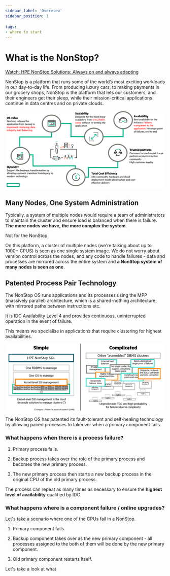 ```yaml
---
sidebar_label: 'Overview'
sidebar_position: 1

tags:
- where to start
---
```


# What is the NonStop?
[Watch: HPE NonStop Solutions: Always on and always adapting ](https://www.hpe.com/h22228/video-gallery/us/en/f02dbc84-c372-4228-a114-aab60fb43e10/hpe-nonstop-solutions--always-on-and-always-adapting/video/)

NonStop is a platform that runs some of the world’s most exciting workloads in our day-to-day life. From producing luxury cars, to making payments in our grocery shops, NonStop is the platform that lets our customers, and their engineers get their sleep, while their mission-critical applications continue in data centres and on private clouds.

![What Makes NonStop, NonStop](/img/vp.png)


## Many Nodes, One System Administration

Typically, a system of multiple nodes would require a team of administrators to maintain the cluster and ensure load is balanced when there is failure. **The more nodes we have, the more complex the system**.

Not for the NonStop.

On this platform, a cluster of multiple nodes (we're talking about up to 1000+ CPUS) is seen as one single system image. We do not worry about version control across the nodes, and any code to handle failures - data and processes are mirrored across the entire system and **a NonStop system of many nodes is seen as one**.

## Patented Process Pair Technology
The NonStop OS runs applications and its processes using the MPP (massively parallel) architecture, which is a shared-nothing architecture, with mirrored paths between instructions etc.

It is IDC Availability Level 4 and provides continuous, uninterrupted operation in the event of failure.

This means we specialise in applications that require clustering for highest availabilities.

![Simplicity is Best](/img/simplicity.PNG)

The NonStop OS has patented its fault-tolerant and self-healing technology by allowing paired processes to takeover when a primary component fails.

### What happens when there is a process failure?

1. Primary process fails.

2. Backup process takes over the role of the primary process and becomes the new primary process.

3. The new primary process then starts a new backup process in the original CPU of the old primary process.

The process can repeat as many times as necessary to ensure the **highest level of availability** qualified by IDC.

### What happens where is a component failure / online upgrades?
Let's take a scenario where one of the CPUs fail in a NonStop.

1. Primary component fails.

2. Backup component takes over as the new primary component - all processes assigned to the both of them will be done by the new primary component.

3. Old primary component restarts itself.

Let's take a look at what 


<!-- cooperative and interuptive OS -->

